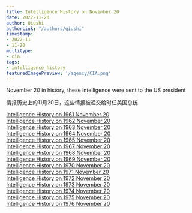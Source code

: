 ```yaml
---
title: Intelligence History on November 20
date: 2022-11-20
author: Qiushi 
authorLink: "/authors/qiushi"
timestamp: 
- 2022-11
- 11-20
multitype: 
- cia
tags: 
- intelligence_history
featuredImagePreview: '/agency/CIA.png'
---
```



November 20 in history, these intelligence were sent to the US president

情报历史上的11月20日，这些情报被递交给时任美国总统

<!--more-->







[Intelligence History on 1961 November 20](/dailybrief/1961-11-20)   
[Intelligence History on 1962 November 20](/dailybrief/1962-11-20)   
[Intelligence History on 1963 November 20](/dailybrief/1963-11-20)   
[Intelligence History on 1964 November 20](/dailybrief/1964-11-20)   
[Intelligence History on 1965 November 20](/dailybrief/1965-11-20)   
[Intelligence History on 1967 November 20](/dailybrief/1967-11-20)   
[Intelligence History on 1968 November 20](/dailybrief/1968-11-20)   
[Intelligence History on 1969 November 20](/dailybrief/1969-11-20)   
[Intelligence History on 1970 November 20](/dailybrief/1970-11-20)   
[Intelligence History on 1971 November 20](/dailybrief/1971-11-20)   
[Intelligence History on 1972 November 20](/dailybrief/1972-11-20)   
[Intelligence History on 1973 November 20](/dailybrief/1973-11-20)   
[Intelligence History on 1974 November 20](/dailybrief/1974-11-20)   
[Intelligence History on 1975 November 20](/dailybrief/1975-11-20)   
[Intelligence History on 1976 November 20](/dailybrief/1976-11-20)   

